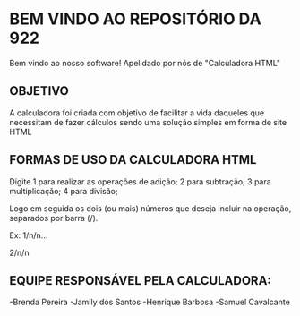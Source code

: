 # BEM VINDO AO REPOSITÓRIO DA 922

Bem vindo ao nosso software!
Apelidado por nós de "Calculadora HTML"

## OBJETIVO
A calculadora foi criada com objetivo de facilitar a vida daqueles que necessitam de fazer cálculos
sendo uma solução simples em forma de site HTML

## FORMAS DE USO DA CALCULADORA HTML
Digite 1 para realizar as operações de adição;
2 para subtração;
3 para multiplicação;
4 para divisão;

Logo em seguida os dois (ou mais) números que deseja incluir na operação, separados por barra (/).

Ex: 1/n/n...

2/n/n

## EQUIPE RESPONSÁVEL PELA CALCULADORA:
-Brenda Pereira 
-Jamily dos Santos 
-Henrique Barbosa 
-Samuel Cavalcante
